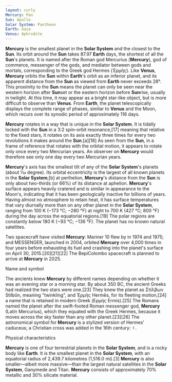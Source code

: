 ```yaml
---
layout: curly
Mercury: Pan
Sun: Apollo
Solar System: Pantheon
Earth: Gaia
Venus: Aphrodite
---
```


**Mercury** is the smallest planet in the **Solar System** and the closest to the **Sun**. Its orbit around the **Sun** takes 87.97 **Earth** days, the shortest of all the **Sun**'s planets. It is named after the Roman god Mercurius (**Mercury**), god of commerce, messenger of the gods, and mediator between gods and mortals, corresponding to the Greek god Hermes (Ἑρμῆς). Like **Venus**, **Mercury** orbits the **Sun** within **Earth**'s orbit as an inferior planet, and its apparent distance from the **Sun** as viewed from **Earth** never exceeds 28°. This proximity to the **Sun** means the planet can only be seen near the western horizon after **Sun**set or the eastern horizon before **Sun**rise, usually in twilight. At this time, it may appear as a bright star-like object, but is more difficult to observe than **Venus**. From **Earth**, the planet telescopically displays the complete range of phases, similar to **Venus** and the Moon, which recurs over its synodic period of approximately 116 days.

**Mercury** rotates in a way that is unique in the **Solar System**. It is tidally locked with the **Sun** in a 3:2 spin–orbit resonance,[17] meaning that relative to the fixed stars, it rotates on its axis exactly three times for every two revolutions it makes around the **Sun**.[a][18] As seen from the **Sun**, in a frame of reference that rotates with the orbital motion, it appears to rotate only once every two Mercurian years. An observer on **Mercury** would therefore see only one day every two Mercurian years.

**Mercury**'s axis has the smallest tilt of any of the **Solar System**'s planets (about 1⁄30 degree). Its orbital eccentricity is the largest of all known planets in the **Solar System**;[b] at perihelion, **Mercury**'s distance from the **Sun** is only about two-thirds (or 66%) of its distance at aphelion. **Mercury**'s surface appears heavily cratered and is similar in appearance to the Moon's, indicating that it has been geologically inactive for billions of years. Having almost no atmosphere to retain heat, it has surface temperatures that vary diurnally more than on any other planet in the **Solar System**, ranging from 100 K (−173 °C; −280 °F) at night to 700 K (427 °C; 800 °F) during the day across the equatorial regions.[19] The polar regions are constantly below 180 K (−93 °C; −136 °F). The planet has no known natural satellites.

Two spacecraft have visited **Mercury**: Mariner 10 flew by in 1974 and 1975; and MESSENGER, launched in 2004, orbited **Mercury** over 4,000 times in four years before exhausting its fuel and crashing into the planet's surface on April 30, 2015.[20][21][22] The BepiColombo spacecraft is planned to arrive at **Mercury** in 2025.

Name and symbol

The ancients knew **Mercury** by different names depending on whether it was an evening star or a morning star. By about 350 BC, the ancient Greeks had realized the two stars were one.[23] They knew the planet as Στίλβων Stilbōn, meaning "twinkling", and Ἑρμής Hermēs, for its fleeting motion,[24] a name that is retained in modern Greek (Ερμής Ermis).[25] The Romans named the planet after the swift-footed Roman messenger god, **Mercury** (Latin Mercurius), which they equated with the Greek Hermes, because it moves across the sky faster than any other planet.[23][26] The astronomical symbol for **Mercury** is a stylized version of Hermes' caduceus; a Christian cross was added in the 16th century: ☿.

Physical characteristics

**Mercury** is one of four terrestrial planets in the **Solar System**, and is a rocky body like **Earth**. It is the smallest planet in the **Solar System**, with an equatorial radius of 2,439.7 kilometres (1,516.0 mi).[3] **Mercury** is also smaller—albeit more massive—than the largest natural satellites in the **Solar System**, Ganymede and Titan. **Mercury** consists of approximately 70% metallic and 30% silicate material.

